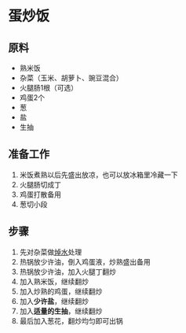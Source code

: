 # 蛋炒饭

## 原料
- 熟米饭
- 杂菜（玉米、胡萝卜、豌豆混合）
- 火腿肠1根（可选）
- 鸡蛋2个
- 葱
- 盐
- 生抽

## 准备工作
1. 米饭煮熟以后先盛出放凉，也可以放冰箱里冷藏一下
2. 火腿肠切成丁
3. 鸡蛋打散备用
4. 葱切小段

## 步骤
1. 先对杂菜做[焯水](../小技巧/焯水.md)处理
2. 热锅放少许油，倒入鸡蛋液，炒熟盛出备用
3. 热锅放少许油，加入火腿丁翻炒
4. 加入熟米饭，继续翻炒
5. 加入炒熟的鸡蛋，继续翻炒
6. 加入**少许盐**，继续翻炒 
7. 加入**适量的生抽**，继续翻炒
8. 最后加入葱花，翻炒均匀即可出锅